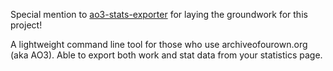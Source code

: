 Special mention to [ao3-stats-exporter](https://github.com/Mircoxi/ao3-stats-exporter) for laying the groundwork for this project!

A lightweight command line tool for those who use archiveofourown.org (aka AO3).
Able to export both work and stat data from your statistics page.

<!--
A lightweight command line tool and web dashboard for those who use archiveofourown.org (aka AO3). -->

<!-- - Run the script on a schedule to gather consistent metrics from your own statistics, or just adhoc!
- Keep an offline record of your bookmarks: when a work you saved years ago ends up deleted, no more wondering what it was about 🤔
- See graphs of your own statistics: fandom breakdowns by year, word count growth, etc -->

<!-- # How is data gathered & stored?

When `stat_parser.py` runs, it logs in to AO3 and makes a requests to your own statistics page. The HTML of this page is parsed for the details of all the works within it. This data is then saved to an external .json file with a timestamp in the file name.

This .json can be fed into a metrics platform (e.g. Prometheus) or into a local database for querying.

**Note:** The web application bundled with this repo expects that the data will be accessible over MongoDB, but you can reconfigure it to your own needs.

# Does this scrape data from AO3?

It is not a 'data scraper' in the sense that it mass-downloads hundreds of pages at a time. The only data pulled is your own work and user data, which remains completely inaccesible to anyone other than yourself and whoever you choose to share it with. It also saves data relating to your bookmarks and 'marked for later' queues. Other than that, every effort is made to reduce load on AO3's servers by only fetching new data once and then saving it locally for querying.

# How do I run it?

WIP -->
